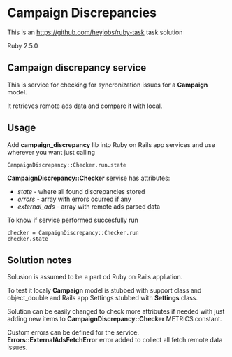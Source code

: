 # Campaign Discrepancies

This is an https://github.com/heyjobs/ruby-task task solution

Ruby 2.5.0

## Campaign discrepancy service

This is service for checking for syncronization issues for a **Campaign** model.

It retrieves remote ads data and compare it with local.

## Usage

Add **campaign_discrepancy** lib into Ruby on Rails app services and use wherever you want just calling

```
CampaignDiscrepancy::Checker.run.state
```

**CampaignDiscrepancy::Checker** servise has attributes:

* *state* - where all found discrepancies stored
* *errors* - array with errors ocurred if any
* *external_ads* - array with remote ads parsed data


To know if service performed succesfully run

```
checker = CampaignDiscrepancy::Checker.run
checker.state
```

## Solution notes

Solusion is assumed to be a part od Ruby on Rails appliation.

To test it localy **Campaign** model is stubbed with support class and object_double and Rails app Settings stubbed with **Settings** class.

Solution can be easily changed to check more attributes if needed with just adding new items to **CampaignDiscrepancy::Checker** METRICS constant.

Custom errors can be defined for the service. **Errors::ExternalAdsFetchError** error added to collect all fetch remote data issues.
